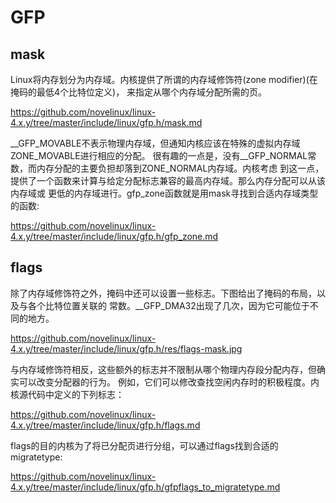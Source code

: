 GFP
========================================

mask
----------------------------------------

Linux将内存划分为内存域。内核提供了所谓的内存域修饰符(zone modifier)(在掩码的最低4个比特位定义)，
来指定从哪个内存域分配所需的页。

https://github.com/novelinux/linux-4.x.y/tree/master/include/linux/gfp.h/mask.md

__GFP_MOVABLE不表示物理内存域，但通知内核应该在特殊的虚拟内存域ZONE_MOVABLE进行相应的分配。
很有趣的一点是，没有__GFP_NORMAL常数，而内存分配的主要负担却落到ZONE_NORMAL内存域。内核考虑
到这一点，提供了一个函数来计算与给定分配标志兼容的最高内存域。那么内存分配可以从该内存域或
更低的内存域进行。gfp_zone函数就是用mask寻找到合适内存域类型的函数:

https://github.com/novelinux/linux-4.x.y/tree/master/include/linux/gfp.h/gfp_zone.md

flags
----------------------------------------

除了内存域修饰符之外，掩码中还可以设置一些标志。下图给出了掩码的布局，以及与各个比特位置关联的
常数。__GFP_DMA32出现了几次，因为它可能位于不同的地方。

https://github.com/novelinux/linux-4.x.y/tree/master/include/linux/gfp.h/res/flags-mask.jpg

与内存域修饰符相反，这些额外的标志并不限制从哪个物理内存段分配内存，但确实可以改变分配器的行为。
例如，它们可以修改查找空闲内存时的积极程度。内核源代码中定义的下列标志：

https://github.com/novelinux/linux-4.x.y/tree/master/include/linux/gfp.h/flags.md

flags的目的内核为了将已分配页进行分组，可以通过flags找到合适的migratetype:

https://github.com/novelinux/linux-4.x.y/tree/master/include/linux/gfp.h/gfpflags_to_migratetype.md
